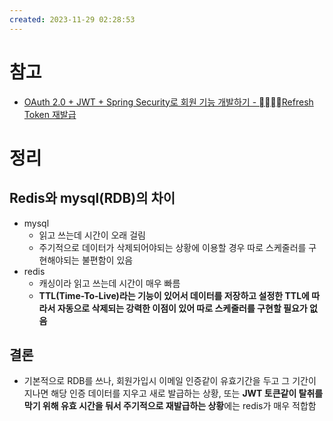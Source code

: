 ```yaml
---
created: 2023-11-29 02:28:53
---
```

# 참고
- [OAuth 2.0 + JWT + Spring Security로 회원 기능 개발하기 - Refresh Token 재발급](https://velog.io/@ch4570/OAuth-2.0-JWT-Spring-Security%EB%A1%9C-%ED%9A%8C%EC%9B%90-%EA%B8%B0%EB%8A%A5-%EA%B0%9C%EB%B0%9C%ED%95%98%EA%B8%B0-Refresh-Token-%EC%9E%AC%EB%B0%9C%EA%B8%89)


# 정리
## Redis와 mysql(RDB)의 차이
- mysql
	- 읽고 쓰는데 시간이 오래 걸림
	- 주기적으로 데이터가 삭제되어야되는 상황에 이용할 경우 따로 스케줄러를 구현해야되는 불편함이 있음
- redis
	- 캐싱이라 읽고 쓰는데 시간이 매우 빠름
	- **TTL(Time-To-Live)라는 기능이 있어서 데이터를 저장하고 설정한 TTL에 따라서 자동으로 삭제되는 강력한 이점이 있어 따로 스케줄러를 구현할 필요가 없음**

## 결론
- 기본적으로 RDB를 쓰나, 회원가입시 이메일 인증같이 유효기간을 두고 그 기간이 지나면 해당 인증 데이터를 지우고 새로 발급하는 상황, 또는 **JWT 토큰같이 탈취를 막기 위해 유효 시간을 둬서 주기적으로 재발급하는 상황**에는 redis가 매우 적합함

